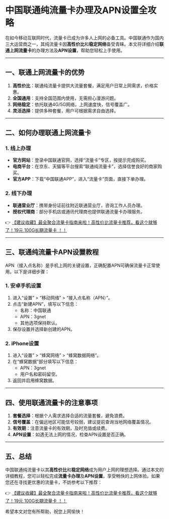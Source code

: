 # 中国联通纯流量卡办理及APN设置全攻略

在如今移动互联网时代，流量卡已成为许多人上网的必备工具。中国联通作为国内三大运营商之一，其纯流量卡因**高性价比**和**稳定网络**备受青睐。本文将详细介绍**联通上网流量卡**的办理方法及**APN设置**，帮助您轻松上手使用。

---

## 一、联通上网流量卡的优势

1. **高性价比**：联通纯流量卡提供大流量套餐，满足用户日常上网需求，价格实惠。  
2. **全国通用**：支持全国范围内使用，无需担心漫游问题。  
3. **网络稳定**：依托联通4G/5G网络，上网速度快，信号覆盖广。  
4. **灵活选择**：提供多种套餐，用户可根据需求自由选择。

---

## 二、如何办理联通上网流量卡

### 1. 线上办理
- **官方网站**：登录中国联通官网，选择“流量卡”专区，按提示完成购买。  
- **电商平台**：在京东、天猫等平台搜索“联通纯流量卡”，选择信誉良好的商家购买。  
- **官方APP**：下载“中国联通APP”，进入“流量卡”页面，直接下单办理。

### 2. 线下办理
- **联通营业厅**：携带身份证前往附近联通营业厅，咨询工作人员办理。  
- **授权代理商**：部分手机店或通讯代理商也提供联通流量卡办理服务。

👉 [【建议收藏】最全聚合流量卡指南来啦！高性价比流量卡推荐，看这个就够了！19元 100G长期流量卡 ！！](https://bit.ly/Liuliangka)

---

## 三、联通纯流量卡APN设置教程

APN（接入点名称）是手机上网的关键设置，正确配置APN可确保流量卡正常使用。以下是详细步骤：

### 1. 安卓手机设置
1. 进入“设置” > “移动网络” > “接入点名称（APN）”。  
2. 点击“新建APN”，填写以下信息：  
   - 名称：中国联通  
   - APN：3gnet  
   - 其他选项保持默认。  
3. 保存设置并选择新创建的APN。

### 2. iPhone设置
1. 进入“设置” > “蜂窝网络” > “蜂窝数据网络”。  
2. 在“蜂窝数据”部分填写以下信息：  
   - APN：3gnet  
   - 用户名和密码留空。  
3. 返回并启用蜂窝数据。

---

## 四、使用联通流量卡的注意事项

1. **套餐选择**：根据个人需求选择合适的流量套餐，避免浪费。  
2. **信号覆盖**：在偏远地区可能信号较弱，建议提前查询当地网络覆盖情况。  
3. **有效期**：注意流量卡的有效期，及时充值或续费。  
4. **APN设置**：如遇无法上网的情况，检查APN设置是否正确。

---

## 五、总结

中国联通纯流量卡以其**高性价比**和**稳定网络**成为用户上网的理想选择。通过本文的详细教程，您可以轻松完成**流量卡办理**及**APN设置**，享受畅快的上网体验。如果您还在寻找更优惠的流量卡，不妨参考以下推荐：

👉 [【建议收藏】最全聚合流量卡指南来啦！高性价比流量卡推荐，看这个就够了！19元 100G长期流量卡 ！！](https://bit.ly/Liuliangka)

希望本文对您有所帮助，祝您上网愉快！